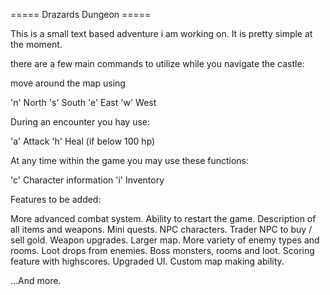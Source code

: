 =====  Drazards Dungeon  =====

This is a small text based adventure i am working on. It is pretty simple at the moment.

there are a few main commands to utilize while you navigate the castle:

move around the map using

'n' North
's' South
'e' East
'w' West

During an encounter you hay use:

'a' Attack
'h' Heal (if below 100 hp)

At any time within the game you may use these functions:

'c' Character information
'i' Inventory

Features to be added:

More advanced combat system.
Ability to restart the game.
Description of all items and weapons.
Mini quests.
NPC characters.
Trader NPC to buy / sell gold.
Weapon upgrades.
Larger map.
More variety of enemy types and rooms.
Loot drops from enemies.
Boss monsters, rooms and loot.
Scoring feature with highscores.
Upgraded UI.
Custom map making ability.

...And more.
